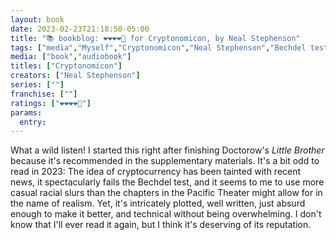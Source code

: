 ```yaml
---
layout: book
date: 2023-02-23T21:18:50-05:00
title: "📚 bookblog: ❤️❤️❤️❤️🖤 for Cryptonomicon, by Neal Stephenson"
tags: ["media","Myself","Cryptonomicon","Neal Stephenson","Bechdel test","Little Brother series","Cory Doctorow"]
media: ["book","audiobook"]
titles: ["Cryptonomicon"]
creators: ["Neal Stephenson"]
series: [""]
franchise: [""]
ratings: ["❤️❤️❤️❤️🖤"]
params:
  entry:
---
```

What a wild listen! I started this right after finishing Doctorow's *Little Brother* because it's recommended in the supplementary materials. It's a bit odd to read in 2023: The idea of cryptocurrency has been tainted with recent news, it spectacularly fails the Bechdel test, and it seems to me to use more casual racial slurs than the chapters in the Pacific Theater might allow for in the name of realism. Yet, it's intricately plotted, well written, just absurd enough to make it better, and technical without being overwhelming. I don't know that I'll ever read it again, but I think it's deserving of its reputation.

